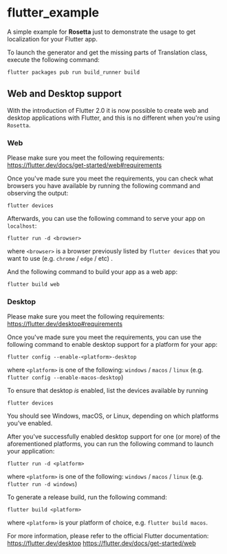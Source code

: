 # flutter_example

A simple example for **Rosetta** just to demonstrate the usage to get localization for your Flutter app.

To launch the generator and get the missing parts of Translation class, execute the following command:

```bash
flutter packages pub run build_runner build
```

## Web and Desktop support
With the introduction of Flutter 2.0 it is now possible to create web and desktop applications with Flutter, and this is no different when you're using `Rosetta`.

### Web
Please make sure you meet the following requirements:
https://flutter.dev/docs/get-started/web#requirements

Once you've made sure you meet the requirements, you can check what browsers you have available by running the following command and observing the output:
```
flutter devices
```
Afterwards, you can use the following command to serve your app on `localhost`:

```
flutter run -d <browser>
```
where `<browser>` is a browser previously listed by ```flutter devices``` that you want to use (e.g. `chrome` / `edge` / etc) .


And the following command to build your app as a web app:
```
flutter build web
```

### Desktop
Please make sure you meet the following requirements:
https://flutter.dev/desktop#requirements

Once you've made sure you meet the requirements, you can use the following command to enable desktop support for a platform for your app:
```
flutter config --enable-<platform>-desktop
```
where `<platform>` is one of the following: `windows` / `macos` / `linux`
(e.g. `flutter config --enable-macos-desktop`)

To ensure that desktop _is_ enabled, list the devices available by running
```
flutter devices
```
 You should see Windows, macOS, or Linux, depending on which platforms you’ve enabled.

After you've successfully enabled desktop support for one (or more) of the aforementioned platforms, you can run the following command to launch your application:
 ```
flutter run -d <platform>
```
where `<platform>` is one of the following: `windows` / `macos` / `linux`
(e.g. ```flutter run -d windows```)

To generate a release build, run the following command:
```
flutter build <platform>
```
where `<platform>` is your platform of choice, e.g. `flutter build macos`.


For more information, please refer to the official Flutter documentation:
https://flutter.dev/desktop
https://flutter.dev/docs/get-started/web
